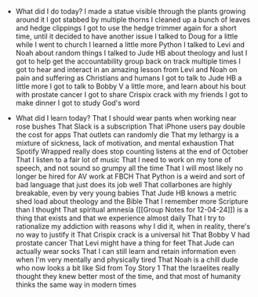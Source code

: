 - What did I do today?
I made a statue visible through the plants growing around it
I got stabbed by multiple thorns
I cleaned up a bunch of leaves and hedge clippings
I got to use the hedge trimmer again for a short time, until it decided to have another issue
I talked to Doug for a little while
I went to church
I learned a little more Python
I talked to Levi and Noah about random things
I talked to Jude HB about theology and lust
I got to help get the accountability group back on track multiple times
I got to hear and interact in an amazing lesson from Levi and Noah on pain and suffering as Christians and humans
I got to talk to Jude HB a little more
I got to talk to Bobby V a little more, and learn about his bout with prostate cancer
I got to share Crispix crack with my friends
I got to make dinner
I got to study God's word

- What did I learn today?
That I should wear pants when working near rose bushes
That Slack is a subscription
That iPhone users pay double the cost for apps
That outlets can randomly die
That my lethargy is a mixture of sickness, lack of motivation, and mental exhaustion
That Spotify Wrapped really does stop counting listens at the end of October
That I listen to a fair lot of music
That I need to work on my tone of speech, and not sound so grumpy all the time
That I will most likely no longer be hired for AV work at FBCH
That Python is a weird and sort of bad language that just does its job well
That collarbones are highly breakable, even by very young babies
That Jude HB knows a metric shed load about theology and the Bible
That I remember more Scripture than I thought
That spiritual amnesia ([[Group Notes for 12-04-24]]) is a thing that exists and that we experience almost daily
That I try to rationalize my addiction with reasons why I did it, when in reality, there's no way to justify it
That Crispix crack is a universal hit
That Bobby V had prostate cancer
That Levi might have a thing for feet
That Jude can actually wear socks
That I can still learn and retain information even when I'm very mentally and physically tired
That Noah is a chill dude who now looks a bit like Sid from Toy Story 1
That the Israelites really thought they knew better most of the time, and that most of humanity thinks the same way in modern times